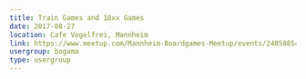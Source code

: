 ```yaml
---
title: Train Games and 18xx Games
date: 2017-08-27
location: Cafe Vogelfrei, Mannheim
link: https://www.meetup.com/Mannheim-Boardgames-Meetup/events/240588546/
usergroup: bogama
type: usergroup
---
```

